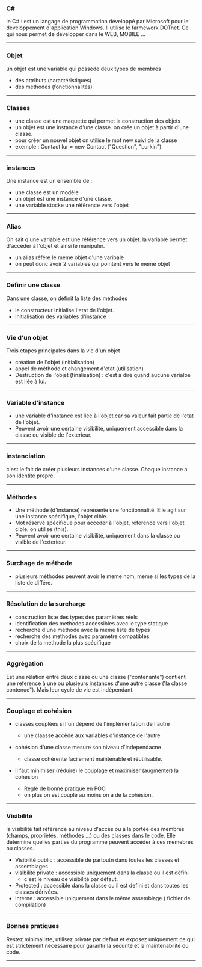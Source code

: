 ### C#
le C# : est un langage de programmation développé par Microsoft pour le developpement d'application Windows. Il utilise le farmework DOTnet. Ce qui nous permet de developper dans le WEB, MOBILE ...

---

### Objet
un objet est une variable qui possède deux types de membres 
- des attributs (caractéristiques)
- des methodes (fonctionnalités)

---

### Classes 
- une classe est une maquette qui permet la construction des objets
- un objet est une instance d'une classe. on crée un objet à partir d'une classe.
- pour créer un nouvel objet on utilise le mot new suivi de la classe
- exemple : Contact lur = new Contact ("Question", "Lurkin")

---

### instances
Une instance est un ensemble de :
- une classe est un modèle
- un objet est une instance d'une classe.
- une variable stocke une référence vers l'objet

---

### Alias 
On sait q'une variable est une référence vers un objet. la variable permet d'accéder à l'objet et ainsi le manipuler. 
- un alias référe le meme objet q'une varibale
- on peut donc avoir 2 variables qui pointent vers le meme objet

---

### Définir une classe 
Dans une classe, on définit la liste des méthodes
- le constructeur initialise l'etat de l'objet.
- initialisation des variables d'instance

---

### Vie d'un objet 
Trois étapes principales dans la vie d'un objet 
- création de l'objet (initialisation)
- appel de méthode et changement d'etat (utilisation)
- Destruction de l'objet (finalisation) : c'est à dire quand aucune varialbe est liée à lui.
  
  
---
### Variable d'instance 
- une variable d'instance est liée à l'objet car sa valeur fait partie de l'etat de l'objet.
- Peuvent avoir une certaine visibilité, uniquement accessible dans la classe ou visible de l'exterieur.

---

### instanciation
c'est le fait de créer plusieurs instances d'une classe. Chaque instance a son identité propre.

---

### Méthodes
- Une méthode (d'instance) représente une fonctionnalité. Elle agit sur une instance spécifique, l'objet cible.
- Mot réservé spécifique pour acceder à l'objet, réference vers l'objet cible. on utilise (this).
- Peuvent avoir une certaine visibilité, uniquement dans la classe ou visible de l'exterieur.

---

### Surchage de méthode 
- plusieurs méthodes peuvent avoir le meme nom, meme si les types de la liste de différe.

---

### Résolution de la surcharge 
- construction liste des types des paramètres réels
- identification des methodes accessibles avec le type statique
- recherche d'une méthode avec la meme liste de types
- recherche des methodes avec parametre compatibles
- choix de la methode la plus spécifique


---
### Aggrégation 
Est une rélation entre deux classe ou une classe ("contenante") contient une reference à une ou plusieurs instances d'une autre classe ('la classe contenue"). Mais leur cycle de vie est indépendant.

---

### Couplage et cohésion
- classes couplées si l'un dépend de l'implémentation de l'autre
    - une claasse accède aux variables d'instance de l'autre
      
- cohésion d'une classe mesure son niveau d'independacne
    - classe cohérente facilement maintenable et réutilisable.

- il faut minimiser (réduire) le couplage et maximiser (augmenter) la cohésion
    - Regle de bonne pratique en POO
    - on plus on est couplé au moins on a de la cohésion.

---

### Visibilité
la visibilité fait référence au niveau d'accès ou à la portée des membres (champs, propriètés, méthodes ...) ou des classes dans le code. Elle determine quelles parties du programme peuvent accéder à ces memebres ou classes.

- Visibilité public : accessible de partoutn dans toutes les classes et assemblages
- visibilité private : accessible uniquement dans la classe ou il est défini
    - c'est le niveau de visibilité par défaut.
- Protected : accessible dans la classe ou il est defini et dans toutes les classes dérivées.
- interne : accessible uniquement dans le même assemblage ( fichier de compilation)

---

### Bonnes pratiques
Restez minimaliste, utilisez private par defaut et exposez uniquement ce qui est strictement nécessaire pour garantir la sécurité et la maintenabilité du code.

---
